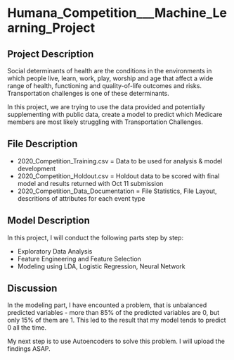 # Humana_Competition___Machine_Learning_Project
## Project Description
Social determinants of health are the conditions in the environments in which people live, learn, work, play, worship and age that affect a wide range of health, functioning and quality-of-life outcomes and risks. Transportation challenges is one of these determinants.

In this project, we are trying to use the data provided and potentially supplementing with public data, create a model to predict which Medicare members are most likely struggling with Transportation Challenges.

## File Description
- 2020_Competition_Training.csv		= Data to be used for analysis & model development
- 2020_Competition_Holdout.csv		= Holdout data to be scored with final model and results returned with Oct 11 submission
- 2020_Competition_Data_Documentation	= File Statistics, File Layout, descritions of attributes for each event type  

## Model Description
In this project, I will conduct the following parts step by step:
- Exploratory Data Analysis
- Feature Engineering and Feature Selection
- Modeling using LDA, Logistic Regression, Neural Network

## Discussion
In the modeling part, I have encounted a problem, that is unbalanced predicted variables - more than 85% of the predicted variables are 0, but only 15% of them are 1. This led to the result that my model tends to predict 0 all the time. 

My next step is to use Autoencoders to solve this problem. I will upload the findings ASAP.
